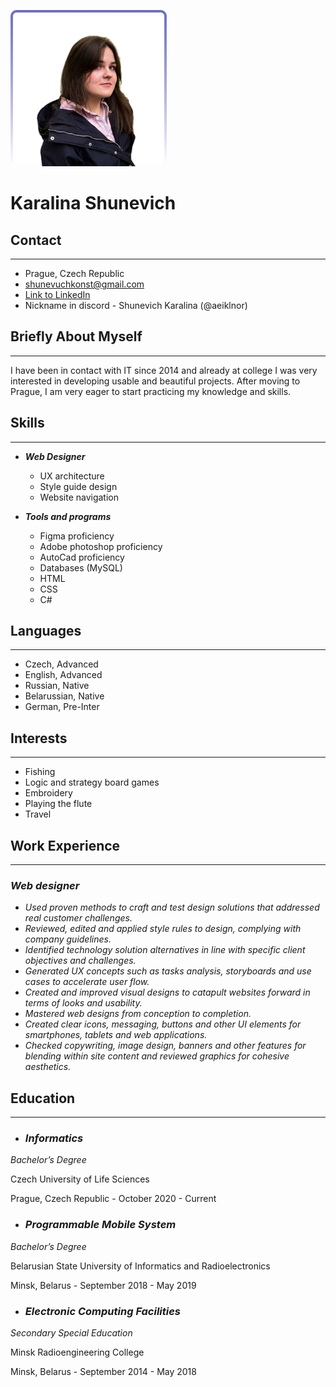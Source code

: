 ![foto with me](/img/Shunevich.png)

# **Karalina Shunevich**

## **Contact**
***************************
* Prague, Czech Republic
* shunevuchkonst@gmail.com
* [Link to LinkedIn](https://www.linkedin.com/in/karalina-shunevich-875433213/)
* Nickname in discord - Shunevich Karalina (@aeiklnor)

## **Briefly About Myself**
***************************
I have been in contact with IT since 2014 and already at college I was very interested in developing usable and beautiful projects. After moving to Prague, I am very eager to start practicing my knowledge and skills. 


## **Skills**
***************************
* ***Web Designer***
    + UX architecture
    + Style guide design
    + Website navigation

* ***Tools and programs***
    + Figma proficiency
    + Adobe photoshop proficiency
    + AutoCad proficiency 
    + Databases (MySQL)
    + HTML
    + CSS
    + C#

## **Languages**
***************************
* Czech, Advanced
* English, Advanced
* Russian, Native
* Belarussian, Native
* German, Pre-Inter

## **Interests**
***************************
* Fishing
* Logic and strategy board games
* Embroidery
* Playing the flute
* Travel

## **Work Experience**
***************************
### ***Web designer***
* *Used proven methods to craft and test design solutions that addressed real customer challenges.*
* *Reviewed, edited and applied style rules to design, complying with company guidelines.*
* *Identified technology solution alternatives in line with specific client objectives and challenges.*
* *Generated UX concepts such as tasks analysis, storyboards and use cases to accelerate user flow.*
* *Created and improved visual designs to catapult websites forward in terms of looks and usability.*
* *Mastered web designs from conception to completion.*
* *Created clear icons, messaging, buttons and other UI elements for smartphones, tablets and web applications.*
* *Checked copywriting, image design, banners and other features for blending within site content and reviewed graphics for cohesive aesthetics.*

## **Education**
***************************
* ### ***Informatics***

*Bachelor’s Degree*

Czech University of Life Sciences

Prague, Czech Republic - October 2020 -  Current

* ### ***Programmable Mobile System***

*Bachelor’s Degree*

Belarusian State University of Informatics and Radioelectronics

Minsk, Belarus - September 2018 -  May 2019

* ### ***Electronic Computing Facilities***

*Secondary Special Education*

Minsk Radioengineering College

Minsk, Belarus - September 2014 -  May 2018